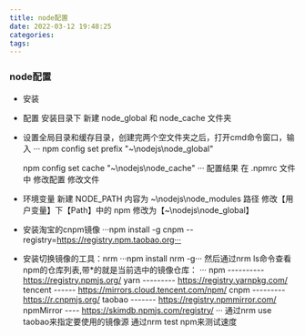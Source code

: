 ```yaml
---
title: node配置
date: 2022-03-12 19:48:25
categories:
tags:
---
```

### node配置
* 安装
* 配置 安装目录下 新建 node_global 和 node_cache 文件夹
* 设置全局目录和缓存目录，创建完两个空文件夹之后，打开cmd命令窗口，输入
 ···
    npm config set prefix "~\nodejs\node_global"

    npm config set cache "~\nodejs\node_cache"
 ···
 配置结果 在 \.npmrc  文件中 修改配置 修改文件
* 环境变量 
  新建 NODE_PATH 内容为 ~\nodejs\node_modules 路径
  修改【用户变量】下【Path】中的 npm 修改为【~\nodejs\node_global】
* 安装淘宝的cnpm镜像
···npm install -g cnpm --registry=https://registry.npm.taobao.org···
* 安装切换镜像的工具：nrm
···npm install nrm -g···
然后通过nrm ls命令查看npm的仓库列表,带*的就是当前选中的镜像仓库：
···
  npm ---------- https://registry.npmjs.org/
  yarn --------- https://registry.yarnpkg.com/
  tencent ------ https://mirrors.cloud.tencent.com/npm/
  cnpm --------- https://r.cnpmjs.org/
  taobao ------- https://registry.npmmirror.com/
  npmMirror ---- https://skimdb.npmjs.com/registry/
···
通过nrm use taobao来指定要使用的镜像源
通过nrm test npm来测试速度